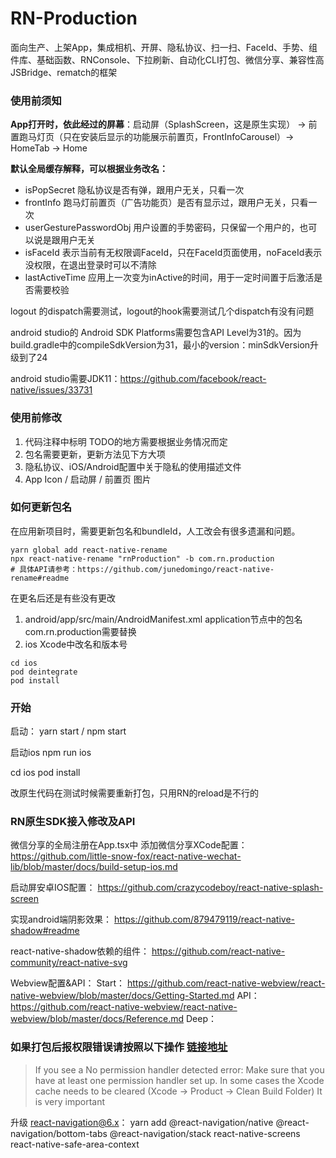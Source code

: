 # RN-Production
面向生产、上架App，集成相机、开屏、隐私协议、扫一扫、FaceId、手势、组件库、基础函数、RNConsole、下拉刷新、自动化CLI打包、微信分享、兼容性高JSBridge、rematch的框架

### 使用前须知
**App打开时，依此经过的屏幕**：启动屏（SplashScreen，这是原生实现） -> 前置跑马灯页（只在安装后显示的功能展示前置页，FrontInfoCarousel）-> HomeTab -> Home

**默认全局缓存解释，可以根据业务改名：**

- isPopSecret 隐私协议是否有弹，跟用户无关，只看一次
- frontInfo 跑马灯前置页（广告功能页）是否有显示过，跟用户无关，只看一次
- userGesturePasswordObj 用户设置的手势密码，只保留一个用户的，也可以说是跟用户无关
- isFaceId 表示当前有无权限调FaceId，只在FaceId页面使用，noFaceId表示没权限，在退出登录时可以不清除
- lastActiveTime 应用上一次变为inActive的时间，用于一定时间置于后激活是否需要校验

logout 的dispatch需要测试，logout的hook需要测试几个dispatch有没有问题

android studio的 Android SDK Platforms需要包含API Level为31的。因为build.gradle中的compileSdkVersion为31，最小的version：minSdkVersion升级到了24

android studio需要JDK11：https://github.com/facebook/react-native/issues/33731



### 使用前修改

1. 代码注释中标明 TODO的地方需要根据业务情况而定
2. 包名需要更新，更新方法见下方大项
3. 隐私协议、iOS/Android配置中关于隐私的使用描述文件
4. App Icon / 启动屏 / 前置页 图片



### 如何更新包名

在应用新项目时，需要更新包名和bundleId，人工改会有很多遗漏和问题。

```shell
yarn global add react-native-rename
npx react-native-rename "rnProduction" -b com.rn.production
# 具体API请参考：https://github.com/junedomingo/react-native-rename#readme
```
在更名后还是有些没有更改

1. android/app/src/main/AndroidManifest.xml
application节点中的包名com.rn.production需要替换
2. ios
Xcode中改名和版本号
```shell
cd ios
pod deintegrate
pod install
```

### 开始
启动：
yarn start / npm start

启动ios
npm run ios

cd ios
pod install

改原生代码在测试时候需要重新打包，只用RN的reload是不行的

### RN原生SDK接入修改及API
微信分享的全局注册在App.tsx中
添加微信分享XCode配置：
https://github.com/little-snow-fox/react-native-wechat-lib/blob/master/docs/build-setup-ios.md


启动屏安卓IOS配置：
https://github.com/crazycodeboy/react-native-splash-screen


实现android端阴影效果：
https://github.com/879479119/react-native-shadow#readme


react-native-shadow依赖的组件：
https://github.com/react-native-community/react-native-svg


Webview配置&API：
Start： https://github.com/react-native-webview/react-native-webview/blob/master/docs/Getting-Started.md
API： https://github.com/react-native-webview/react-native-webview/blob/master/docs/Reference.md
Deep：


### 如果打包后报权限错误请按照以下操作 [链接地址](https://www.npmjs.com/package/react-native-permissions)
> If you see a No permission handler detected error: Make sure that you have at least one permission handler set up. 
> In some cases the Xcode cache needs to be cleared (Xcode -> Product -> Clean Build Folder) 
> It is very important

升级 react-navigation@6.x：
yarn add @react-navigation/native @react-navigation/bottom-tabs @react-navigation/stack react-native-screens react-native-safe-area-context